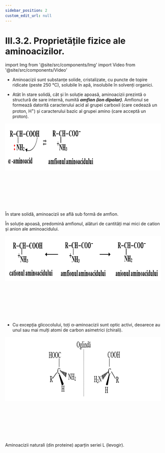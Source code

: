 ```yaml
---
sidebar_position: 2
custom_edit_url: null
---
```


# III.3.2. Proprietățile fizice ale aminoacizilor.


import Img from '@site/src/components/Img'
import Video from '@site/src/components/Video'




<div class="alert alert--primary" role="alert">

- Aminoacizii sunt substanțe solide, cristalizate, cu puncte de topire ridicate (peste 250 °C), solubile în apă, insolubile în solvenți organici.

- Atât în stare solidă, cât și în soluție apoasă, aminoacizii prezintă o structură de sare internă, numită ***amfion (ion dipolar)***. Amfionul se formează datorită caracterului acid al grupei carboxil (care cedează un proton, H<sup>+</sup>) și caracterului bazic al grupei amino (care acceptă un proton).


<Img className="img-responsive4" src="chimie/clasa11/capitolul3/III-3-2-proprietatile-fizice-ale-aminoacizilor-poza1-structura-de-sare-interna-numita-amfion-a-aminoacizilor.png" width="1000" height="152" lazy={false} />

<br></br>
<br></br>
<br></br>

În stare solidă, aminoacizii se află sub formă de amfion.

În soluție apoasă, predomină amfionul, alături de cantități mai mici de cation și anion ale aminoacidului.



<Img className="img-responsive4" src="chimie/clasa11/capitolul3/III-3-2-proprietatile-fizice-ale-aminoacizilor-poza2-cationul-amfionul-si-anionul-aminoacizilor.png" width="1000" height="146" lazy={false} />

<br></br>
<br></br>
<br></br>

- Cu excepția glicocolului, toți α-aminoacizii sunt optic activi, deoarece au unul sau mai mulți atomi de carbon asimetrici (chirali). 



<Img className="img-responsive4" src="chimie/clasa11/capitolul3/III-3-2-proprietatile-fizice-ale-aminoacizilor-poza3-alfa-aminoacizii-sunt-optic-activi.png" width="1000" height="208" lazy={false} />

<br></br>
<br></br>
<br></br>


Aminoacizii naturali (din proteine) aparțin seriei L (levogir).


</div>
